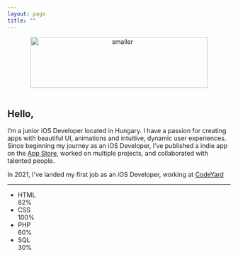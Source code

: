 ```yaml
---
layout: page
title: ""
---
```


<div style="text-align: center"><img src="https://i.ibb.co/9WrxB5L/smaller.png" alt="smaller" border="0" width=400 height=115></div>
<br />

## Hello,
I’m a junior iOS Developer located in Hungary. I have a passion for creating apps with beautiful UI, animations and intuitive, dynamic user experiences.
Since beginning my journey as an iOS Developer, I’ve published a indie app on the [App Store](https://apps.apple.com/us/app/drinkspot-daily-drink-tracker/id1545770917), worked on multiple projects, and collaborated with talented people. 

In 2021, I've landed my first job as an iOS Developer, working at [CodeYard](https://codeyard.eu)

---

<ul id="skills">  
  <li>
    HTML
    <div class="bar-container">
      <span class="bar" data-bar='{ "color": "#19f" }'>
        <span class="pct">82%</span>
      </span>
    </div>
  </li>
  <li>
    CSS
    <div class="bar-container">
      <span class="bar" data-bar='{ "color": "#27ae60", "delay": 600 }'>
        <span class="pct">100%</span>
      </span>
    </div>
  </li>
  <li>
    PHP
    <div class="bar-container">
      <span class="bar" data-bar='{ "color": "#9b59b6", "delay": 1200 }'>
        <span class="pct">60%</span>
      </span>
    </div>
  </li>
  <li>
    SQL
    <div class="bar-container">
      <span class="bar" data-bar='{ "color": "#ae8a33", "delay": 1800 }'>
        <span class="pct">30%</span>
      </span>
    </div>
  </li>
</ul>
